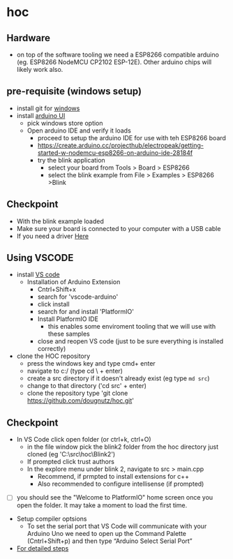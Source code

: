 # hoc
## Hardware
- on top of the software tooling we need a ESP8266 compatible arduino (eg. ESP8266 NodeMCU CP2102 ESP-12E). Other arduino chips will likely work also.
## pre-requisite (windows setup)
- install git for [windows](https://gitforwindows.org/) 
- install [arduino UI](https://www.arduino.cc/en/software)
  - pick windows store option
  - Open arduino IDE and verify it loads
    - proceed to setup the arduino IDE for use with teh ESP8266 board 
    - https://create.arduino.cc/projecthub/electropeak/getting-started-w-nodemcu-esp8266-on-arduino-ide-28184f
    - try the blink application
      - select your board from Tools > Board > ESP8266
      - select the blink example from File > Examples > ESP8266 >Blink
## Checkpoint
  - With the blink example loaded
  - Make sure your board is connected to your computer with a USB cable
  - If you need a driver [Here](https://www.silabs.com/developers/usb-to-uart-bridge-vcp-drivers)

## Using VSCODE
- install [VS code](https://code.visualstudio.com/Download) 
  - Installation of Arduino Extension
    - Cntrl+Shift+x  
    - search for 'vscode-arduino'
    - click install
    - search for and install 'PlatformIO'
    - Install PlatformIO IDE
      - this enables some enviroment tooling that we will use with these samples
    - close and reopen VS code (just to be sure everything is installed correctly)
- clone the HOC repository
  - press the windows key and type cmd+ enter
  - navigate to c:/ (type cd \ + enter)
  - create a src directory if it doesn't already exist (eg type `md src`)
  - change to that directory ('cd src' + enter)
  - clone the repository type 'git clone https://github.com/dougnutz/hoc.git'

## Checkpoint
  - In VS Code click open folder (or ctrl+k, ctrl+O)
    - in the file window pick the blink2 folder from the hoc directory just cloned (eg 'C:\src\hoc\Blink2')
    - If prompted click trust authors
    - In the explore menu under blink 2, navigate to src > main.cpp
      - Recommend, if prmpted to install extensions for c++
      - Also recommended to configure intellisense (if prompted)
  - [ ] you should see the "Welcome to PlatformIO" home screen once you open the folder. It may take a moment to load the first time. 
  - Setup compiler optsions
    -  To set the serial port that VS Code will communicate with your Arduino Uno we need to open up the Command Palette (Cntrl+Shift+p) and then type “Arduino Select Serial Port”
- [For detailed steps](https://maker.pro/arduino/tutorial/how-to-use-visual-studio-code-for-arduino)
